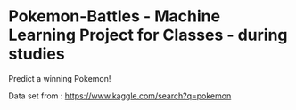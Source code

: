 # Pokemon-Battles - Machine Learning Project for Classes - during studies

Predict a winning Pokemon!

Data set from : https://www.kaggle.com/search?q=pokemon

